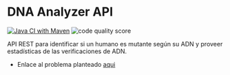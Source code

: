 # DNA Analyzer API 

[![Java CI with Maven](https://github.com/RayDiazVega/dna-analyzer-api/actions/workflows/build.yml/badge.svg?branch=main)](https://github.com/RayDiazVega/dna-analyzer-api/actions/workflows/build.yml) ![code quality score](https://api.codiga.io/project/32332/score/svg)

API REST para identificar si un humano es mutante según su ADN y proveer estadísticas de las verificaciones de ADN.

- Enlace al problema planteado [aqui](https://github.com/RayDiazVega/dna-analyzer-api/blob/main/static/Examen_Mercadolibre_-_Mutantes.pdf)
